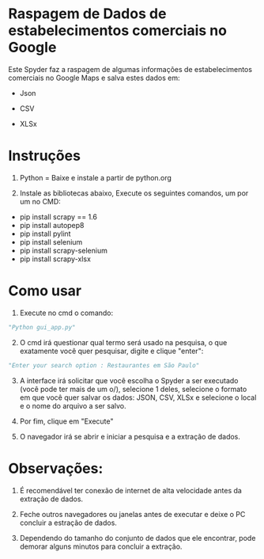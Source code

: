 # Raspagem de Dados de estabelecimentos comerciais no Google

Este Spyder faz a raspagem de algumas informações de estabelecimentos comerciais no Google Maps e salva estes dados em:

* Json
- CSV
+ XLSx


# Instruções


1) Python = Baixe e instale a partir de python.org

2) Instale as bibliotecas abaixo, Execute os seguintes comandos, um por um no CMD:

* pip install scrapy == 1.6
* pip install autopep8
* pip install pylint
* pip install selenium
* pip install scrapy-selenium
* pip install scrapy-xlsx

# Como usar



1) Execute no cmd o comando: 

```python
"Python gui_app.py"
```
2. O cmd irá questionar qual termo será usado na pesquisa, o que exatamente você quer pesquisar, digite e clique "enter":

```python
"Enter your search option : Restaurantes em São Paulo"
```
3. A interface irá solicitar que você escolha o Spyder a ser executado (você pode ter mais de um o/), selecione 1 deles, selecione o formato em que você quer salvar os dados: JSON, CSV, XLSx e selecione o local e o nome do arquivo a ser salvo.

4. Por fim, clique em "Execute"

5. O navegador irá se abrir e iniciar a pesquisa e a extração de dados.

# Observações:
1) É recomendável ter conexão de internet de alta velocidade antes da extração de dados.

2) Feche outros navegadores ou janelas antes de executar e deixe o PC concluir a estração de dados.
3) Dependendo do tamanho do conjunto de dados que ele encontrar, pode demorar alguns minutos para concluir a extração. 
